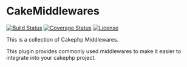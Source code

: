 # CakeMiddlewares

[![Build Status](https://img.shields.io/travis/chrisShick/CakeMiddlewares/master.svg?style=flat-square)](https://travis-ci.org/chrisShick/CakeMiddlewares)
[![Coverage Status](https://img.shields.io/codecov/c/github/chrisShick/CakeMiddlwares.svg?style=flat-square)](https://codecov.io/github/chrisShick/CakeMiddlewares)
[![License](https://img.shields.io/badge/license-MIT-blue.svg?style=flat-square)](LICENSE)

This is a collection of Cakephp Middlewares. 

This plugin provides commonly used middlewares to make it easier to integrate into your cakephp project.
